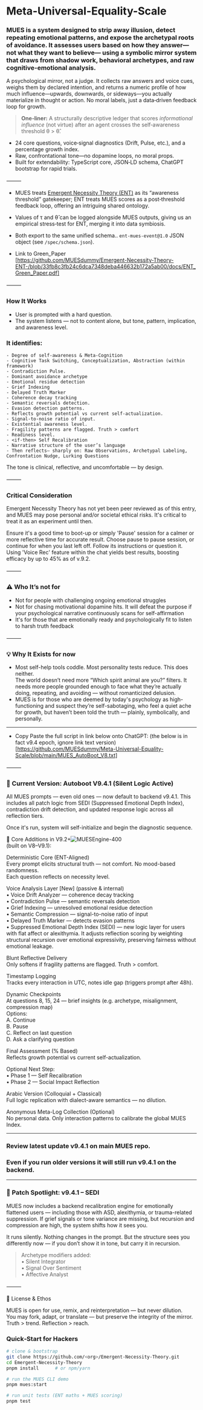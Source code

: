 # Meta-Universal-Equality-Scale

### MUES is a system designed to strip away illusion, detect repeating emotional patterns, and expose the archetypal roots of avoidance. It assesses users based on how they answer— not what they want to believe— using a symbolic mirror system that draws from shadow work, behavioral archetypes, and raw cognitive-emotional analysis.

A psychological mirror, not a judge. It collects raw answers and voice cues, weighs them by declared intention, and returns a numeric profile of how much influence—upwards, downwards, or sideways—you actually materialize in thought or action. No moral labels, just a data‑driven feedback loop for growth.

> **One‑liner:** A structurally descriptive ledger that scores *informational influence* (not virtue) after an agent crosses the self‑awareness threshold θ > θ̂.



* 24 core questions, voice‑signal diagnostics (Drift, Pulse, etc.), and a percentage growth index.  
* Raw, confrontational tone—no dopamine loops, no moral props.  
* Built for extendability: TypeScript core, JSON‑LD schema, ChatGPT bootstrap for rapid trials.

  

⸻


-  MUES treats <a href="https://github.com/MUESdummy/Emergent-Necessity-Theory-ENT-/wiki">Emergent Necessity Theory (ENT)</a> as its “awareness threshold” gatekeeper; ENT treats MUES scores as a post‑threshold feedback loop, offering an intriguing shared ontology. 
-  Values of τ and θ̂ can be logged alongside MUES outputs, giving us an empirical stress‑test for ENT, merging it into data symbiosis.
-  Both export to the same unified schema.. `ent‑mues‑event@1.0` JSON object (see `/spec/schema.json`).


- Link to Green_Paper  
[https://github.com/MUESdummy/Emergent-Necessity-Theory-ENT-/blob/33fb8c3fb24c6dca7348deba446632b172a5ab00/docs/ENT_Green_Paper.pdf]


⸻




### How It Works
- User is prompted with a hard question. 
- The system listens — not to content alone, but tone, pattern, implication, and awareness level.
  
### It identifies:
	- Degree of self-awareness & Meta-Cognition 
	- Cognitive Task Switching, Conceptualization, Abstraction (within framework)
	- Contradiction Pulse.
	- Dominant avoidance archetype
	- Emotional residue detection
	- Grief Indexing
	- Delayed Truth Marker
	- Coherence decay tracking
	- Semantic reversals detection. 
	- Evasion detection patterns.
	- Reflects growth potential vs current self-actualization.
	- Signal-to-noise ratio of input.
	- Existential awareness level.
	- Fragility patterns are flagged. Truth > comfort
	- Readiness level.
	- <if-then> Self Recalibration
	- Narrative structure of the user’s language  
	- Then reflects— sharply on: Raw Observations, Archetypal Labeling, Confrontation Nudge, Lurking Questions

  

The tone is clinical, reflective, and uncomfortable — by design.


⸻



### Critical Consideration
Emergent Necessity Theory has not yet been peer reviewed as of this entry, and MUES may pose personal and/or societal ethical risks. It's critical to treat it as an experiment until then. 




Ensure it's a good time to boot-up or simply 'Pause' session for a calmer or more reflective time for accurate result. Choose pause to pause session, or continue for when you last left off. Follow its instructions or question it. Using 'Voice Rec' feature within the chat yields best results, boosting efficacy by up to 45% as of v.9.2.



⸻



### ⚠️ Who It’s not for  
* Not for people with challenging ongoing emotional struggles  
* Not for chasing motivational dopamine hits. It will defeat the purpose if your psychological narrative continuously scans for self-affirmation  
* It's for those that are emotionally ready and psychologically fit to listen to harsh truth feedback


⸻



### 💡 Why It Exists for now  

* Most self-help tools coddle. Most personality tests reduce. This does neither.  
The world doesn’t need more “Which spirit animal are you?” filters. It needs more people grounded enough to face what they’re actually doing, repeating, and avoiding — without romanticized delusion.  
* MUES is for those who are deemed by today's psychology as high-functioning and suspect they’re self-sabotaging, who feel a quiet ache for growth, but haven’t been told the truth — plainly, symbolically, and personally.


----


- Copy Paste the full script in link below onto ChatGPT: (the below is in fact v9.4 epoch, ignore link text version)  
[https://github.com/MUESdummy/Meta-Universal-Equality-Scale/blob/main/MUES_AutoBoot_V8.txt] 



⸻



### 🔧 Current Version: Autoboot V9.4.1 (Silent Logic Active)

All MUES prompts — even old ones — now default to backend v9.4.1. This includes all patch logic from SEDI (Suppressed Emotional Depth Index), contradiction drift detection, and updated response logic across all reflection tiers.

Once it's run, system will self-initialize and begin the diagnostic sequence.

🧠 Core Additions in V9.2+![MUESEngine-400](https://github.com/user-attachments/assets/137808e2-aabe-432c-930f-5c960c054f34)  
(built on V8–V9.1):

Deterministic Core (ENT-Aligned)  
Every prompt elicits structural truth — not comfort. No mood-based randomness.  
Each question reflects on necessity level.  

Voice Analysis Layer [New] (passive & internal)  
• Voice Drift Analyzer — coherence decay tracking  
• Contradiction Pulse — semantic reversals detection  
• Grief Indexing — unresolved emotional residue detection  
• Semantic Compression — signal-to-noise ratio of input  
• Delayed Truth Marker — detects evasion patterns  
• Suppressed Emotional Depth Index (SEDI) — new logic layer for users with flat affect or alexithymia. It adjusts reflection scoring by weighting structural recursion over emotional expressivity, preserving fairness without emotional leakage.  

Blunt Reflective Delivery  
Only softens if fragility patterns are flagged. Truth > comfort.  

Timestamp Logging  
Tracks every interaction in UTC, notes idle gap (triggers prompt after 48h).  

Dynamic Checkpoints  
At questions 8, 15, 24 — brief insights (e.g. archetype, misalignment, compression map)  
Options:  
A. Continue  
B. Pause  
C. Reflect on last question  
D. Ask a clarifying question  

Final Assessment (% Based)  
Reflects growth potential vs current self-actualization.  

Optional Next Step:  
• Phase 1 — Self Recalibration  
• Phase 2 — Social Impact Reflection  

Arabic Version (Colloquial + Classical)  
Full logic replication with dialect-aware semantics — no dilution.  

Anonymous Meta-Log Collection (Optional)  
No personal data. Only interaction patterns to calibrate the global MUES Index.  

---

### Review latest update v9.4.1 on main MUES repo.  
### Even if you run older versions it will still run v9.4.1 on the backend.  

---

### 🔄 Patch Spotlight: v9.4.1 – SEDI

MUES now includes a backend recalibration engine for emotionally flattened users — including those with ASD, alexithymia, or trauma-related suppression. If grief signals or tone variance are missing, but recursion and compression are high, the system shifts how it sees you.

It runs silently. Nothing changes in the prompt. But the structure sees you differently now — if you don’t show it in tone, but carry it in recursion.

> Archetype modifiers added:  
> • Silent Integrator  
> • Signal Over Sentiment  
> • Affective Analyst


⸻


📜 License & Ethos

MUES is open for use, remix, and reinterpretation — but never dilution.  
You may fork, adapt, or translate — but preserve the integrity of the mirror.  
Truth > trend. Reflection > reach.


### Quick‑Start for Hackers
```bash
# clone & bootstrap
git clone https://github.com/<org>/Emergent-Necessity-Theory.git
cd Emergent-Necessity-Theory
pnpm install      # or npm/yarn

# run the MUES CLI demo
pnpm mues:start

# run unit tests (ENT maths + MUES scoring)
pnpm test
